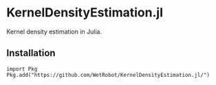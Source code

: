 # KernelDensityEstimation.jl

Kernel density estimation in Julia.

## Installation

```
import Pkg
Pkg.add("https://github.com/WetRobot/KernelDensityEstimation.jl/")
```
